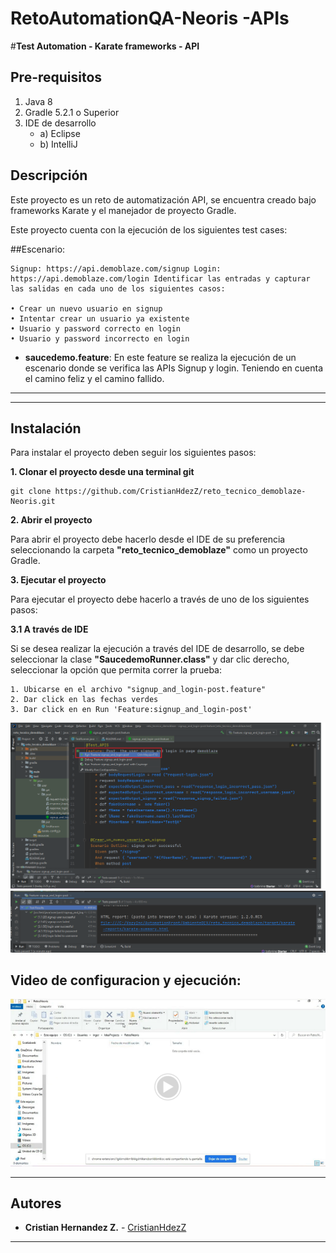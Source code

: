 # RetoAutomationQA-Neoris -APIs
#**Test Automation - Karate frameworks - API**

## Pre-requisitos
1. Java 8
2. Gradle 5.2.1 o Superior
3. IDE de desarrollo
	- a) Eclipse
	- b) IntelliJ

## Descripción

Este proyecto es un reto de automatización API, se encuentra creado bajo frameworks Karate y el manejador de proyecto Gradle.


Este proyecto cuenta con la ejecución de los siguientes test cases:

##Escenario:

    Signup: https://api.demoblaze.com/signup Login: https://api.demoblaze.com/login Identificar las entradas y capturar las salidas en cada uno de los siguientes casos:    
    
    • Crear un nuevo usuario en signup
	• Intentar crear un usuario ya existente
	• Usuario y password correcto en login
	• Usuario y password incorrecto en login


- **saucedemo.feature**: En este feature se realiza la ejecución de un escenario donde se verifica las APIs Signup y login. Teniendo en cuenta el camino feliz y el camino fallido.

---
  
---
## Instalación

Para instalar el proyecto deben seguir los siguientes pasos:

**1. Clonar el proyecto desde una terminal git**

```
git clone https://github.com/CristianHdezZ/reto_tecnico_demoblaze-Neoris.git
```

**2. Abrir el proyecto**

Para abrir el proyecto debe hacerlo desde el IDE de su preferencia seleccionando la carpeta **"reto_tecnico_demoblaze"** como un proyecto Gradle.


**3. Ejecutar el proyecto**

Para ejecutar el proyecto debe hacerlo a través de uno de los siguientes pasos:

**3.1 A través de IDE**

Si se desea realizar la ejecución a través del IDE de desarrollo, se debe seleccionar la clase **"SaucedemoRunner.class"** y dar clic derecho, seleccionar la opción que permita correr la prueba:

```
1. Ubicarse en el archivo "signup_and_login-post.feature"
2. Dar click en las fechas verdes   
3. Dar click en en Run 'Feature:signup_and_login-post'
```
![img.png](img.png)
![img_1.png](img_1.png)

## Video de configuracion y ejecución:

[![Watch the video](img_3.png)](https://drive.google.com/file/d/1CgWfoLqRbgE7bk21JMrlCzGYBN8w8Oro/view?usp=sharing)


---
## ️Autores
* **Cristian Hernandez Z.**  - [CristianHdezZ](https://github.com/CristianHdezZ/)
---

